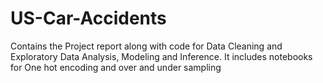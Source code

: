 # US-Car-Accidents

Contains the Project report along with code for Data Cleaning and Exploratory Data Analysis, Modeling and Inference. It includes notebooks for One hot encoding and over and under sampling 
